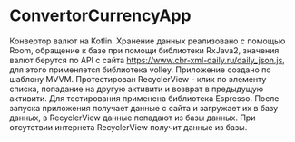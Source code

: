 # ConvertorCurrencyApp
Конвертор валют на Kotlin. Хранение данных реализовано с помощью Room, обращение к базе при помощи библиотеки RxJava2, значения валют берутся по API с сайта https://www.cbr-xml-daily.ru/daily_json.js, для этого применяется библиотека volley. Приложение создано по шаблону MVVM. Протестирован RecyclerView - клик по элементу списка, попадание на другую активити и возврат в предыдущую активити. Для тестирования применена библиотека Espresso. После запуска приложения получает данные с сайта и загружает их в базу данных, в RecyclerView данные попадают из базы данных. При отсутствии интернета RecyclerView получит данные из базы.
